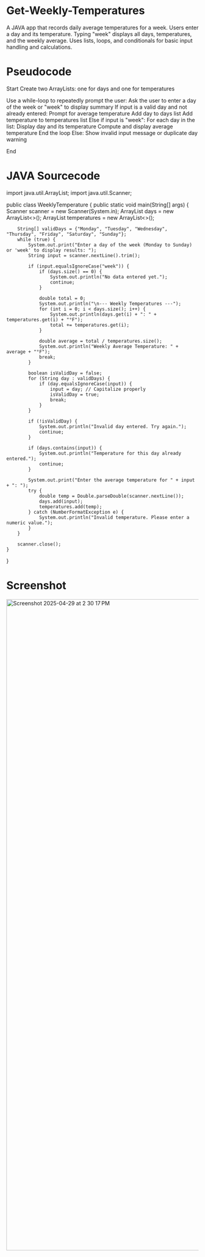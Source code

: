 # Get-Weekly-Temperatures
A JAVA app that records daily average temperatures for a week. Users enter a day and its temperature. Typing "week" displays all days, temperatures, and the weekly average. Uses lists, loops, and conditionals for basic input handling and calculations.
# Pseudocode
Start
Create two ArrayLists: one for days and one for temperatures

Use a while-loop to repeatedly prompt the user:
    Ask the user to enter a day of the week or "week" to display summary
    If input is a valid day and not already entered:
        Prompt for average temperature
        Add day to days list
        Add temperature to temperatures list
    Else if input is "week":
        For each day in the list:
            Display day and its temperature
        Compute and display average temperature
        End the loop
    Else:
        Show invalid input message or duplicate day warning

End
# JAVA Sourcecode
import java.util.ArrayList;
import java.util.Scanner;

public class WeeklyTemperature {
    public static void main(String[] args) {
        Scanner scanner = new Scanner(System.in);
        ArrayList<String> days = new ArrayList<>();
        ArrayList<Double> temperatures = new ArrayList<>();

        String[] validDays = {"Monday", "Tuesday", "Wednesday", "Thursday", "Friday", "Saturday", "Sunday"};
        while (true) {
            System.out.print("Enter a day of the week (Monday to Sunday) or 'week' to display results: ");
            String input = scanner.nextLine().trim();

            if (input.equalsIgnoreCase("week")) {
                if (days.size() == 0) {
                    System.out.println("No data entered yet.");
                    continue;
                }

                double total = 0;
                System.out.println("\n--- Weekly Temperatures ---");
                for (int i = 0; i < days.size(); i++) {
                    System.out.println(days.get(i) + ": " + temperatures.get(i) + "°F");
                    total += temperatures.get(i);
                }

                double average = total / temperatures.size();
                System.out.println("Weekly Average Temperature: " + average + "°F");
                break;
            }

            boolean isValidDay = false;
            for (String day : validDays) {
                if (day.equalsIgnoreCase(input)) {
                    input = day; // Capitalize properly
                    isValidDay = true;
                    break;
                }
            }

            if (!isValidDay) {
                System.out.println("Invalid day entered. Try again.");
                continue;
            }

            if (days.contains(input)) {
                System.out.println("Temperature for this day already entered.");
                continue;
            }

            System.out.print("Enter the average temperature for " + input + ": ");
            try {
                double temp = Double.parseDouble(scanner.nextLine());
                days.add(input);
                temperatures.add(temp);
            } catch (NumberFormatException e) {
                System.out.println("Invalid temperature. Please enter a numeric value.");
            }
        }

        scanner.close();
    }
}


# Screenshot
<img width="1706" alt="Screenshot 2025-04-29 at 2 30 17 PM" src="https://github.com/user-attachments/assets/e7c7fcdb-52dd-4c76-96c0-0b44d3c30a43" />



